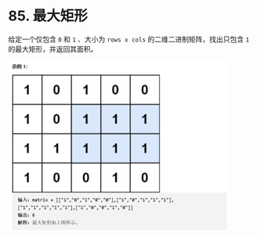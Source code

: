 # 85. 最大矩形

给定一个仅包含 `0` 和 `1` 、大小为 `rows x cols` 的二维二进制矩阵，找出只包含 `1` 的最大矩形，并返回其面积。

<img src="/images/image-20230707090915102.png" alt="image-20230707090915102" style="zoom:50%;" />